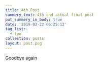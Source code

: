 ```yaml
---
title: 4th Post
summery_text: 4th and actual final post
put_summery_in_body: true
date: '2019-03-22 06:25:12'
tag_list:
  - foo
collection: posts
layout: post.pug
---
```

Goodbye again
